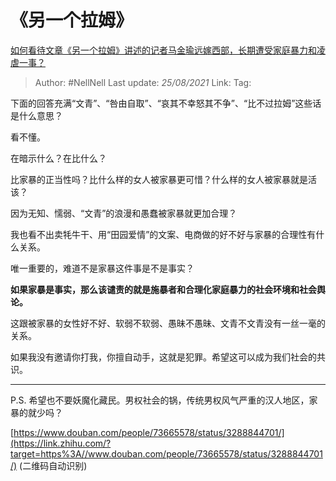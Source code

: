 # 《另一个拉姆》
[如何看待文章《另一个拉姆》讲述的记者马金瑜远嫁西部，长期遭受家庭暴力和凌虐一事？](https://www.zhihu.com/question/443154151/answer/1719266063)

> Author: #NellNell 
> Last update: *25/08/2021* 
> Link:
> Tag: 

下面的回答充满“文青”、“咎由自取”、“哀其不幸怒其不争”、“比不过拉姆”这些话是什么意思？

看不懂。

在暗示什么？在比什么？

比家暴的正当性吗？比什么样的女人被家暴更可惜？什么样的女人被家暴就是活该？

因为无知、懦弱、“文青”的浪漫和愚蠢被家暴就更加合理？

我也看不出卖牦牛干、用“田园爱情”的文案、电商做的好不好与家暴的合理性有什么关系。

唯一重要的，难道不是家暴这件事是不是事实？

**如果家暴是事实，那么该谴责的就是施暴者和合理化家庭暴力的社会环境和社会舆论。**

这跟被家暴的女性好不好、软弱不软弱、愚昧不愚昧、文青不文青没有一丝一毫的关系。

如果我没有邀请你打我，你擅自动手，这就是犯罪。希望这可以成为我们社会的共识。

---

P.S. 希望也不要妖魔化藏民。男权社会的锅，传统男权风气严重的汉人地区，家暴的就少吗？

[https://www.douban.com/people/73665578/status/3288844701/](https://link.zhihu.com/?target=https%3A//www.douban.com/people/73665578/status/3288844701/) (二维码自动识别)

  
  


